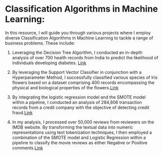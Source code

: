# Classification Algorithms in Machine Learning:
In this resource, I will guide you through various projects where I employ diverse Classification Algorithms in Machine Learning to tackle a range of business problems. These include:

1) Leveraging the Decision Tree Algorithm, I conducted an in-depth analysis of over 700 health records from India to predict the likelihood of individuals developing diabetes. [Link](https://github.com/lethuyngocan/Classification-Algorithms-All-you-need-to-know/blob/master/decision-tree-hyperparameter-visualizing.ipynb)


3) By leveraging the Support Vector Classifier in conjunction with a Hyperparameter Method, I successfully classified various species of Iris flowers based on a dataset comprising 400 records encompassing the physical and biological properties of the flowers.[Link](https://github.com/lethuyngocan/Classification-Algorithms-All-you-need-to-know/blob/master/svm-feature-selection-and-hyper-parameter.ipynb)

4) By integrating the logistic regression model and the SMOTE model within a pipeline, I conducted an analysis of 284,806 transaction records from a credit company with the objective of detecting credit fraud.[Link]()

5) In my analysis, I processed over 50,000 reviews from reviewers on the IMDB website. By transforming the textual data into numeric representations using text tokenization techniques, I then employed a combination of the SMOTE model and Logistic Regression within a pipeline to classify the movie reviews as either Negative or Positive comments.[Link]()
